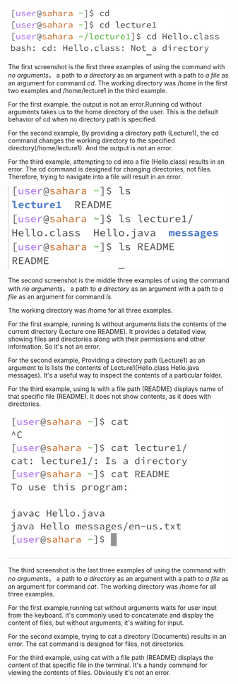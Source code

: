 ![Image](cd.png)

The first screenshot is the first three examples of using the command with *no arguments*， a path to *a directory* as an argument with a path to *a file* as an argument for command *cd*. 
The working directory was /home in the first two examples and /home/lecture1 in the third example.

For the first example. the output is not an error.Running cd without arguments takes us to the home directory of the user. This is the default behavior of cd when no directory path is specified.

For the second example, By providing a directory path (Lecture1), the cd command changes the working directory to the specified directory(/home/lecture1). And the output is not an error.

For the third example, attempting to cd into a file (Hello.class) results in an error. The cd command is designed for changing directories, not files. Therefore, trying to navigate into a file will result in an error.


![Image](ls.png)

The second screenshot is the middle three examples of using the command with *no arguments*， a path to *a directory* as an argument with a path to *a file* as an argument for command *ls*. 

The working directory was /home for all three examples.

For the first example, running ls without arguments lists the contents of the current directory (Lecture one README). It provides a detailed view, showing files and directories along with their permissions and other information. So it's not an error.

For the second example, Providing a directory path (Lecture1) as an argument to ls lists the contents of Lecture1(Hello.class Hello.java messages). It's a useful way to inspect the contents of a particular folder.

For the third example, using ls with a file path (README) displays name of that specific file (README). It does not show contents, as it does with directories.


![Image](cat.png)

The third screenshot is the last three examples of using the command with *no arguments*， a path to *a directory* as an argument with a path to *a file* as an argument for command *cat*.
The working directory was /home for all three examples.

For the first example,running cat without arguments waits for user input from the keyboard. It's commonly used to concatenate and display the content of files, but without arguments, it's waiting for input.

For the second example, trying to cat a directory (Documents) results in an error. The cat command is designed for files, not directories.

For the third example, using cat with a file path (README) displays the content of that specific file in the terminal. It's a handy command for viewing the contents of files. Obviously it's not an error.
